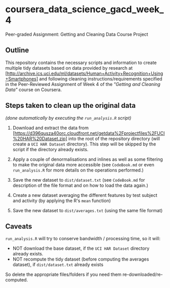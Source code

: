 # coursera_data_science_gacd_week_4
Peer-graded Assignment: Getting and Cleaning Data Course Project

## Outline
This repository contains the necessary scripts and information to create multiple tidy datasets based on data provided by research at [http://archive.ics.uci.edu/ml/datasets/Human+Activity+Recognition+Using+Smartphones] and following cleaning instructions/requirements specified in the Peer-Reviewed Assignment of Week 4 of the _"Getting and Cleaning Data"_ course on Coursera.

## Steps taken to clean up the original data
_(done automatically by executing the `run_analysis.R` script)_

1. Download and extract the data from [https://d396qusza40orc.cloudfront.net/getdata%2Fprojectfiles%2FUCI%20HAR%20Dataset.zip] into the root of the repository directory (will create a `UCI HAR Dataset` directory). This step will be skipped by the script if the directory already exists.

2. Apply a couple of denormalisations and inlines as well as some filtering to make the original data more accessible (see `CodeBook.md` or even `run_analysis.R` for more details on the operations performed.)

3. Save the new dataset to `dist/dataset.txt` (see `CodeBook.md` for description of the file format and on how to load the data again.)

4. Create a new dataset averaging the different features by test subject and activity (by applying the R's `mean` function)

5. Save the new dataset to `dist/averages.txt` (using the same file format)

## Caveats

`run_analysis.R` will try to conserve bandwidth / processing time, so it will:

* NOT download the base dataset, if the `UCI HAR Dataset` directory already exists.
* NOT recompute the tidy dataset (before computing the averages dataset), if `dist/dataset.txt` already exists

So delete the appropriate files/folders if you need them re-downloaded/re-computed.


